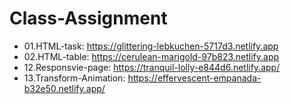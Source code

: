 # Class-Assignment

* 01.HTML-task: https://glittering-lebkuchen-5717d3.netlify.app
* 02.HTML-table: https://cerulean-marigold-97b823.netlify.app
* 12.Responsvie-page: https://tranquil-lolly-e844d6.netlify.app/
* 13.Transform-Animation: https://effervescent-empanada-b32e50.netlify.app/
